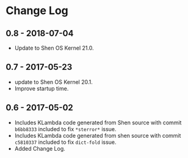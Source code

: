 # Change Log

## 0.8 - 2018-07-04

- Update to Shen OS Kernel 21.0.

## 0.7 - 2017-05-23

- update to Shen OS Kernel 20.1.
- Improve startup time.

## 0.6 - 2017-05-02

- Includes KLambda code generated from Shen source with commit `b6bb8333` included to fix `*sterror*` issue.
- Includes KLambda code generated from shen source with commit `c5810337` included to fix `dict-fold` issue.
- Added Change Log.
